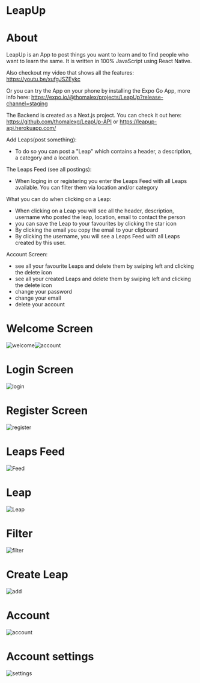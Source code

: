 # LeapUp

# About

LeapUp is an App to post things you want to learn and to find people who want to learn the same. It is written in 100% JavaScript using React Native.

Also checkout my video that shows all the features: https://youtu.be/xufgJSZEykc

Or you can try the App on your phone by installing the Expo Go App, more info here: https://expo.io/@thomalex/projects/LeapUp?release-channel=staging

The Backend is created as a Next.js project. You can check it out here: https://github.com/thomalexg/LeapUp-API or https://leapup-api.herokuapp.com/


Add Leaps(post something):
- To do so you can post a "Leap" which contains a header, a description, a category and a location.

The Leaps Feed (see all postings):
- When loging in or registering you enter the Leaps Feed with all Leaps available. You can filter them via location and/or category

What you can do when clicking on a Leap: 
- When clicking on a Leap you will see all the header, description, username who posted the leap, location, email to contact the person
- you can save the Leap to your favourites by clicking the star icon 
- By clicking the email you copy the email to your clipboard 
- By clicking the username, you will see a Leaps Feed with all Leaps created by this user.

Account Screen:
- see all your favourite Leaps and delete them by swiping left and clicking the delete icon
- see all your created Leaps and delete them by swiping left and clicking the delete icon
- change your password
- change your email
- delete your account


# Welcome Screen
![welcome](https://user-images.githubusercontent.com/67371232/114532147-d92d3c00-9c4c-11eb-98d0-c59ac8593d68.jpeg)![account](https://user-images.githubusercontent.com/67371232/114532193-e5b19480-9c4c-11eb-9c61-bc8498723aee.jpeg)

# Login Screen
![login](https://user-images.githubusercontent.com/67371232/114532267-f5c97400-9c4c-11eb-9af4-e28147fc02d3.jpeg)

# Register Screen
![register](https://user-images.githubusercontent.com/67371232/114532273-f7933780-9c4c-11eb-94ea-1828300cb751.jpeg)

# Leaps Feed
![Feed](https://user-images.githubusercontent.com/67371232/114532239-efd39300-9c4c-11eb-884e-12b22558ed9f.jpeg)

# Leap
![Leap](https://user-images.githubusercontent.com/67371232/114532256-f3671a00-9c4c-11eb-8a8d-0e495630aa7a.jpeg)

# Filter
![filter](https://user-images.githubusercontent.com/67371232/114532243-f19d5680-9c4c-11eb-8eea-7ab5eac7eb4b.jpeg)

# Create Leap
![add](https://user-images.githubusercontent.com/67371232/114532210-e8ac8500-9c4c-11eb-93fd-ff1ef74f98e9.jpeg)

# Account
![account](https://user-images.githubusercontent.com/67371232/114532228-ed713900-9c4c-11eb-8814-49449a134a7b.jpeg)

# Account settings
![settings](https://user-images.githubusercontent.com/67371232/114532279-f95cfb00-9c4c-11eb-918f-d5c3c2833c35.jpeg)

